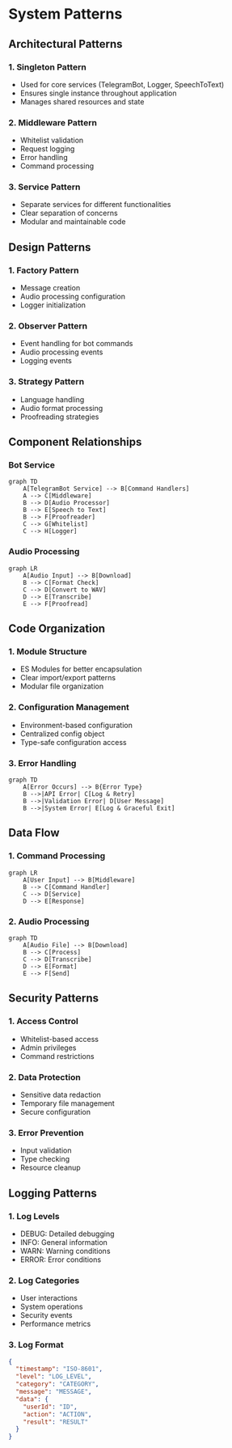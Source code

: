 # System Patterns

## Architectural Patterns

### 1. Singleton Pattern
- Used for core services (TelegramBot, Logger, SpeechToText)
- Ensures single instance throughout application
- Manages shared resources and state

### 2. Middleware Pattern
- Whitelist validation
- Request logging
- Error handling
- Command processing

### 3. Service Pattern
- Separate services for different functionalities
- Clear separation of concerns
- Modular and maintainable code

## Design Patterns

### 1. Factory Pattern
- Message creation
- Audio processing configuration
- Logger initialization

### 2. Observer Pattern
- Event handling for bot commands
- Audio processing events
- Logging events

### 3. Strategy Pattern
- Language handling
- Audio format processing
- Proofreading strategies

## Component Relationships

### Bot Service
```mermaid
graph TD
    A[TelegramBot Service] --> B[Command Handlers]
    A --> C[Middleware]
    B --> D[Audio Processor]
    B --> E[Speech to Text]
    B --> F[Proofreader]
    C --> G[Whitelist]
    C --> H[Logger]
```

### Audio Processing
```mermaid
graph LR
    A[Audio Input] --> B[Download]
    B --> C[Format Check]
    C --> D[Convert to WAV]
    D --> E[Transcribe]
    E --> F[Proofread]
```

## Code Organization

### 1. Module Structure
- ES Modules for better encapsulation
- Clear import/export patterns
- Modular file organization

### 2. Configuration Management
- Environment-based configuration
- Centralized config object
- Type-safe configuration access

### 3. Error Handling
```mermaid
graph TD
    A[Error Occurs] --> B{Error Type}
    B -->|API Error| C[Log & Retry]
    B -->|Validation Error| D[User Message]
    B -->|System Error| E[Log & Graceful Exit]
```

## Data Flow

### 1. Command Processing
```mermaid
graph LR
    A[User Input] --> B[Middleware]
    B --> C[Command Handler]
    C --> D[Service]
    D --> E[Response]
```

### 2. Audio Processing
```mermaid
graph TD
    A[Audio File] --> B[Download]
    B --> C[Process]
    C --> D[Transcribe]
    D --> E[Format]
    E --> F[Send]
```

## Security Patterns

### 1. Access Control
- Whitelist-based access
- Admin privileges
- Command restrictions

### 2. Data Protection
- Sensitive data redaction
- Temporary file management
- Secure configuration

### 3. Error Prevention
- Input validation
- Type checking
- Resource cleanup

## Logging Patterns

### 1. Log Levels
- DEBUG: Detailed debugging
- INFO: General information
- WARN: Warning conditions
- ERROR: Error conditions

### 2. Log Categories
- User interactions
- System operations
- Security events
- Performance metrics

### 3. Log Format
```json
{
  "timestamp": "ISO-8601",
  "level": "LOG_LEVEL",
  "category": "CATEGORY",
  "message": "MESSAGE",
  "data": {
    "userId": "ID",
    "action": "ACTION",
    "result": "RESULT"
  }
}
